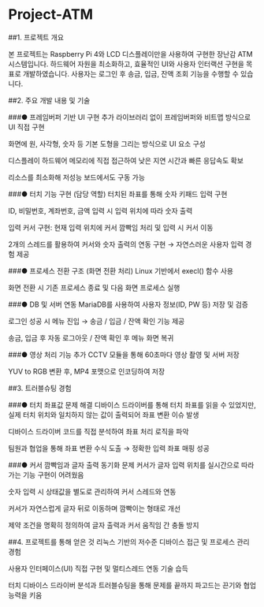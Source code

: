 # Project-ATM

##1. 프로젝트 개요

본 프로젝트는 Raspberry Pi 4와 LCD 디스플레이만을 사용하여 구현한 장난감 ATM 시스템입니다.
하드웨어 자원을 최소화하고, 효율적인 UI와 사용자 인터랙션 구현을 목표로 개발하였습니다.
사용자는 로그인 후 송금, 입금, 잔액 조회 기능을 수행할 수 있습니다.

##2. 주요 개발 내용 및 기술

###● 프레임버퍼 기반 UI 구현
추가 라이브러리 없이 프레임버퍼와 비트맵 방식으로 UI 직접 구현

화면에 원, 사각형, 숫자 등 기본 도형을 그리는 방식으로 UI 요소 구성

디스플레이 하드웨어 메모리에 직접 접근하여 낮은 지연 시간과 빠른 응답속도 확보

리소스를 최소화해 저성능 보드에서도 구동 가능

###● 터치 기능 구현 (담당 역할)
터치된 좌표를 통해 숫자 키패드 입력 구현

ID, 비밀번호, 계좌번호, 금액 입력 시 입력 위치에 따라 숫자 출력

입력 커서 구현: 현재 입력 위치에 커서 깜빡임 처리 및 입력 시 커서 이동

2개의 스레드를 활용하여 커서와 숫자 출력의 연동 구현 → 자연스러운 사용자 입력 경험 제공

###● 프로세스 전환 구조 (화면 전환 처리)
Linux 기반에서 execl() 함수 사용

화면 전환 시 기존 프로세스 종료 및 다음 화면 프로세스 실행

###● DB 및 서버 연동
MariaDB를 사용하여 사용자 정보(ID, PW 등) 저장 및 검증

로그인 성공 시 메뉴 진입 → 송금 / 입금 / 잔액 확인 기능 제공

송금, 입금 후 자동 로그아웃 / 잔액 확인 후 메뉴 화면 복귀

###● 영상 처리 기능 추가
CCTV 모듈을 통해 60초마다 영상 촬영 및 서버 저장

YUV to RGB 변환 후, MP4 포맷으로 인코딩하여 저장

##3. 트러블슈팅 경험

###● 터치 좌표값 문제 해결
디바이스 드라이버를 통해 터치 좌표를 읽을 수 있었지만,
실제 터치 위치와 일치하지 않는 값이 출력되어 좌표 변환 이슈 발생

디바이스 드라이버 코드를 직접 분석하여 좌표 처리 로직을 파악

팀원과 협업을 통해 좌표 변환 수식 도출 → 정확한 입력 좌표 매핑 성공

###● 커서 깜빡임과 글자 출력 동기화 문제
커서가 글자 입력 위치를 실시간으로 따라가는 기능 구현이 어려웠음

숫자 입력 시 상태값을 별도로 관리하여 커서 스레드와 연동

커서가 자연스럽게 글자 뒤로 이동하며 깜빡이는 형태로 개선

제약 조건을 명확히 정의하여 글자 출력과 커서 움직임 간 충돌 방지

##4. 프로젝트를 통해 얻은 것
리눅스 기반의 저수준 디바이스 접근 및 프로세스 관리 경험

사용자 인터페이스(UI) 직접 구현 및 멀티스레드 연동 기술 습득

터치 디바이스 드라이버 분석과 트러블슈팅을 통해
문제를 끝까지 파고드는 끈기와 협업 능력을 키움
